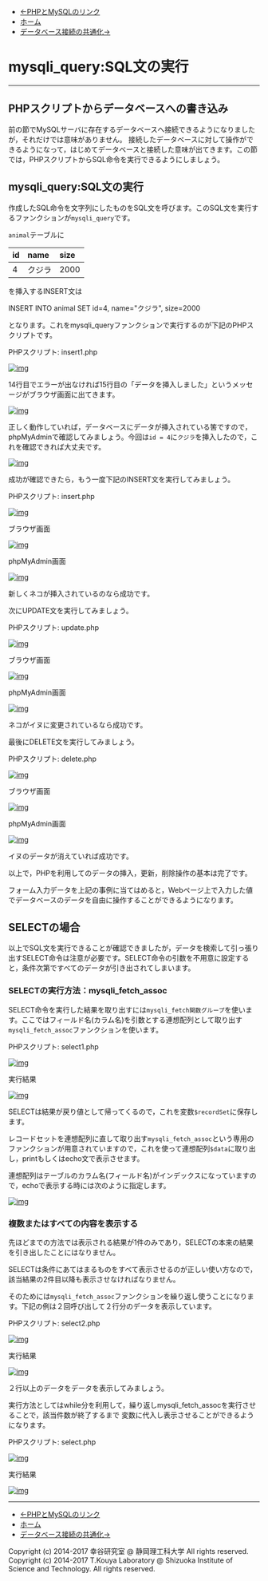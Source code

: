 * [←PHPとMySQLのリンク](http://cs-tklab.na-inet.jp/phpdb/Chapter4/link1.html)
* [ホーム](http://cs-tklab.na-inet.jp/phpdb/index.html)
* [データベース接続の共通化→](http://cs-tklab.na-inet.jp/phpdb/Chapter4/link3.html)

# mysqli_query:SQL文の実行

------

## PHPスクリプトからデータベースへの書き込み

前の節でMySQLサーバに存在するデータベースへ接続できるようになりましたが，それだけでは意味がありません。 接続したデータベースに対して操作ができるようになって，はじめてデータベースと接続した意味が出てきます。この節では，PHPスクリプトからSQL命令を実行できるようにしましょう。

## mysqli_query:SQL文の実行

作成したSQL命令を文字列にしたものをSQL文を呼びます。このSQL文を実行するファンクションが`mysqli_query`です。

`animal`テーブルに

| id   | name   | size |
| :--- | :----- | :--- |
| 4    | クジラ | 2000 |

を挿入するINSERT文は

INSERT INTO animal SET id=4, name="クジラ", size=2000

となります。これをmysqli_queryファンクションで実行するのが下記のPHPスクリプトです。





PHPスクリプト: insert1.php

[![img](http://cs-tklab.na-inet.jp/phpdb/Chapter4/fig/link2-1.PNG)](http://cs-tklab.na-inet.jp/phpdb/Chapter4/fig/link2-1.PNG)



14行目でエラーが出なければ15行目の「データを挿入しました」というメッセージがブラウザ画面に出てきます。



[![img](2_sql.assets/link2-2.PNG)](http://cs-tklab.na-inet.jp/phpdb/Chapter4/fig/link2-2.PNG)



正しく動作していれば，データベースにデータが挿入されている筈ですので，phpMyAdminで確認してみましょう。今回は`id = 4`に`クジラ`を挿入したので，これを確認できれば大丈夫です。



[![img](2_sql.assets/link2-3.PNG)](http://cs-tklab.na-inet.jp/phpdb/Chapter4/fig/link2-3.PNG)



成功が確認できたら，もう一度下記のINSERT文を実行してみましょう。





PHPスクリプト: insert.php

[![img](2_sql.assets/link2-4.PNG)](http://cs-tklab.na-inet.jp/phpdb/Chapter4/fig/link2-4.PNG)



ブラウザ画面

[![img](2_sql.assets/link2-5.PNG)](http://cs-tklab.na-inet.jp/phpdb/Chapter4/fig/link2-5.PNG)



phpMyAdmin画面

[![img](2_sql.assets/link2-6.PNG)](http://cs-tklab.na-inet.jp/phpdb/Chapter4/fig/link2-6.PNG)



新しくネコが挿入されているのなら成功です。

次にUPDATE文を実行してみましょう。



PHPスクリプト: update.php

[![img](2_sql.assets/link2-7.PNG)](http://cs-tklab.na-inet.jp/phpdb/Chapter4/fig/link2-7.PNG)



ブラウザ画面

[![img](2_sql.assets/link2-8.PNG)](http://cs-tklab.na-inet.jp/phpdb/Chapter4/fig/link-2-8.PNG)



phpMyAdmin画面

[![img](2_sql.assets/link2-9.PNG)](http://cs-tklab.na-inet.jp/phpdb/Chapter4/fig/link2-9.PNG)



ネコがイヌに変更されているなら成功です。

最後にDELETE文を実行してみましょう。



PHPスクリプト: delete.php

[![img](2_sql.assets/link2-10.PNG)](http://cs-tklab.na-inet.jp/phpdb/Chapter4/fig/link2-10.PNG)



ブラウザ画面

[![img](2_sql.assets/link2-11.PNG)](http://cs-tklab.na-inet.jp/phpdb/Chapter4/fig/link2-11.PNG)



phpMyAdmin画面

[![img](2_sql.assets/link2-12.PNG)](http://cs-tklab.na-inet.jp/phpdb/Chapter4/fig/link2-12.PNG)



イヌのデータが消えていれば成功です。

以上で，PHPを利用してのデータの挿入，更新，削除操作の基本は完了です。

フォーム入力データを上記の事例に当てはめると，Webページ上で入力した値でデータベースのデータを自由に操作することができるようになります。

## SELECTの場合

以上でSQL文を実行できることが確認できましたが，データを検索して引っ張り出すSELECT命令は注意が必要です。SELECT命令の引数を不用意に設定すると，条件次第ですべてのデータが引き出されてしまいます。

### SELECTの実行方法：mysqli_fetch_assoc

SELECT命令を実行した結果を取り出すには`mysqli_fetch関数グループ`を使います。ここではフィールド名(カラム名)を引数とする連想配列として取り出す`mysqli_fetch_assoc`ファンクションを使います。



PHPスクリプト: select1.php

[![img](http://cs-tklab.na-inet.jp/phpdb/Chapter4/fig/link2-13.PNG)](http://cs-tklab.na-inet.jp/phpdb/Chapter4/fig/link2-13.PNG)



実行結果

[![img](2_sql.assets/link2-14.PNG)](http://cs-tklab.na-inet.jp/phpdb/Chapter4/fig/link2-14.PNG)





SELECTは結果が戻り値として帰ってくるので，これを変数`$recordSet`に保存します。

レコードセットを連想配列に直して取り出す`mysqli_fetch_assoc`という専用のファンクションが用意されていますので，これを使って連想配列`$data`に取り出し，printもしくはecho文で表示させます。

連想配列はテーブルのカラム名(フィールド名)がインデックスになっていますので，echoで表示する時には次のように指定します。



[![img](2_sql.assets/link2-15.PNG)](http://cs-tklab.na-inet.jp/phpdb/Chapter4/fig/link2-15.PNG)



### 複数またはすべての内容を表示する

先ほどまでの方法では表示される結果が1件のみであり，SELECTの本来の結果を引き出したことにはなりません。

SELECTは条件にあてはまるものをすべて表示させるのが正しい使い方なので，該当結果の2件目以降も表示させなければなりません。

そのためには`mysqli_fetch_assoc`ファンクションを繰り返し使うことになります。下記の例は２回呼び出して２行分のデータを表示しています。



PHPスクリプト: select2.php

[![img](2_sql.assets/link2-16.PNG)](http://cs-tklab.na-inet.jp/phpdb/Chapter4/fig/link2-16.PNG)





実行結果

[![img](2_sql.assets/link2-17.PNG)](http://cs-tklab.na-inet.jp/phpdb/Chapter4/fig/link2-17.PNG)



２行以上のデータをデータを表示してみましょう。

実行方法としてはwhile分を利用して，繰り返しmysqli_fetch_assocを実行させることで，該当件数が終了するまで 変数に代入し表示させることができるようになります。



PHPスクリプト: select.php

[![img](2_sql.assets/link2-18.PNG)](http://cs-tklab.na-inet.jp/phpdb/Chapter4/fig/link2-18.PNG)



実行結果

[![img](2_sql.assets/link2-19.PNG)](http://cs-tklab.na-inet.jp/phpdb/Chapter4/fig/link2-19.PNG)



------

* [←PHPとMySQLのリンク](http://cs-tklab.na-inet.jp/phpdb/Chapter4/link1.html)
* [ホーム](http://cs-tklab.na-inet.jp/phpdb/index.html)
* [データベース接続の共通化→](http://cs-tklab.na-inet.jp/phpdb/Chapter4/link3.html)

Copyright (c) 2014-2017 幸谷研究室 @ 静岡理工科大学 All rights reserved.
Copyright (c) 2014-2017 T.Kouya Laboratory @ Shizuoka Institute of Science and Technology. All rights reserved.